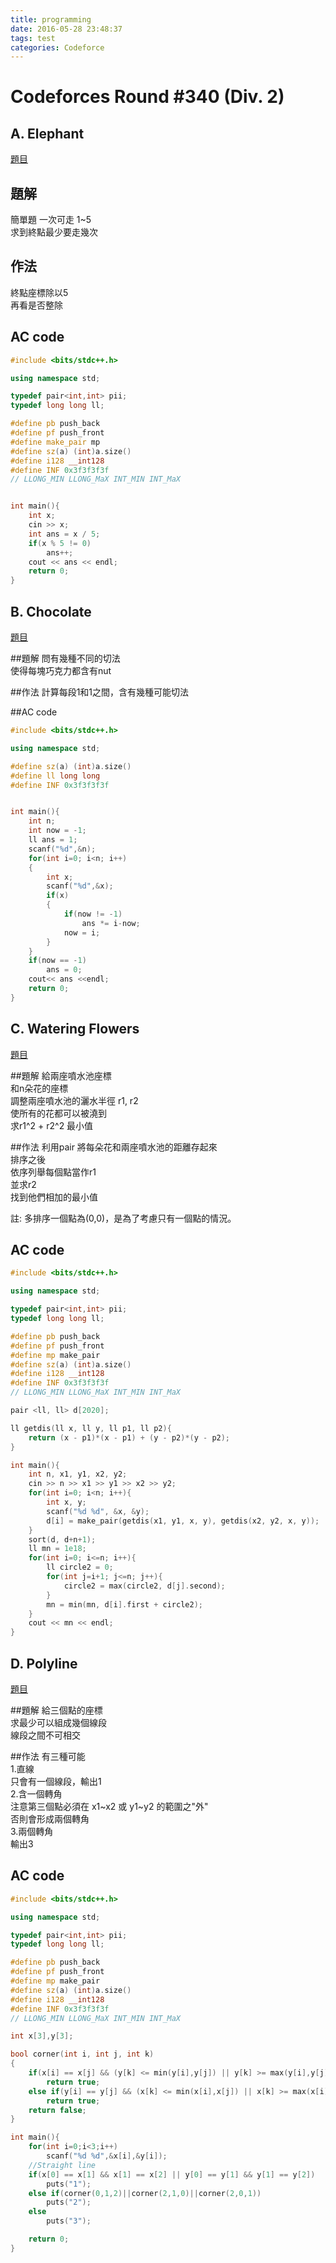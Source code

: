 ```yaml
---
title: programming
date: 2016-05-28 23:48:37
tags: test
categories: Codeforce
---
```


Codeforces Round #340 (Div. 2)
===

## A. Elephant
[題目](http://codeforces.com/contest/617/problem/A)

## 題解
簡單題
一次可走 1~5 <br>
求到終點最少要走幾次 <br>

## 作法
終點座標除以5<br>
再看是否整除<br>

## AC code
```cpp
#include <bits/stdc++.h>

using namespace std;

typedef pair<int,int> pii;
typedef long long ll;

#define pb push_back
#define pf push_front
#define make_pair mp
#define sz(a) (int)a.size()
#define i128 __int128
#define INF 0x3f3f3f3f
// LLONG_MIN LLONG_MaX INT_MIN INT_MaX


int main(){
    int x;
    cin >> x;
    int ans = x / 5;
    if(x % 5 != 0)
        ans++;
    cout << ans << endl;
    return 0;
}
```

## B. Chocolate
[題目](http://codeforces.com/contest/617/problem/B)

##題解
問有幾種不同的切法<br>
使得每塊巧克力都含有nut<br>

##作法
計算每段1和1之間，含有幾種可能切法<br>

##AC code
```cpp
#include <bits/stdc++.h>

using namespace std;

#define sz(a) (int)a.size()
#define ll long long
#define INF 0x3f3f3f3f


int main(){
    int n;
    int now = -1;
    ll ans = 1;
    scanf("%d",&n);
    for(int i=0; i<n; i++)
    {
        int x;
        scanf("%d",&x);
        if(x)
        {
            if(now != -1)
                ans *= i-now;
            now = i;
        }
    }
    if(now == -1)
        ans = 0;
    cout<< ans <<endl;
    return 0;
}
```

## C. Watering Flowers
[題目](http://codeforces.com/contest/617/problem/C)

##題解
給兩座噴水池座標<br>
和n朵花的座標<br>
調整兩座噴水池的灑水半徑 r1, r2<br>
使所有的花都可以被澆到<br>
求r1^2 + r2^2 最小值<br>

##作法
利用pair 將每朵花和兩座噴水池的距離存起來<br>
排序之後<br>
依序列舉每個點當作r1<br>
並求r2<br>
找到他們相加的最小值<br>

註: 多排序一個點為(0,0)，是為了考慮只有一個點的情況。<br>

## AC code
```cpp
#include <bits/stdc++.h>

using namespace std;

typedef pair<int,int> pii;
typedef long long ll;

#define pb push_back
#define pf push_front
#define mp make_pair
#define sz(a) (int)a.size()
#define i128 __int128
#define INF 0x3f3f3f3f
// LLONG_MIN LLONG_MaX INT_MIN INT_MaX

pair <ll, ll> d[2020];

ll getdis(ll x, ll y, ll p1, ll p2){
    return (x - p1)*(x - p1) + (y - p2)*(y - p2);
}

int main(){
    int n, x1, y1, x2, y2;
    cin >> n >> x1 >> y1 >> x2 >> y2;
    for(int i=0; i<n; i++){
        int x, y;
        scanf("%d %d", &x, &y);
        d[i] = make_pair(getdis(x1, y1, x, y), getdis(x2, y2, x, y));
    }
    sort(d, d+n+1);
    ll mn = 1e18;
    for(int i=0; i<=n; i++){
        ll circle2 = 0;
        for(int j=i+1; j<=n; j++){
            circle2 = max(circle2, d[j].second);
        }
        mn = min(mn, d[i].first + circle2);
    }
    cout << mn << endl;
}
```

## D. Polyline
[題目](http://codeforces.com/contest/617/problem/D)

##題解
給三個點的座標<br>
求最少可以組成幾個線段<br>
線段之間不可相交<br>

##作法
有三種可能<br>
1.直線<br>
只會有一個線段，輸出1<br>
2.含一個轉角<br>
注意第三個點必須在 x1~x2 或 y1~y2 的範圍之"外"<br>
否則會形成兩個轉角<br>
3.兩個轉角<br>
輸出3<br>

## AC code
```cpp
#include <bits/stdc++.h>

using namespace std;

typedef pair<int,int> pii;
typedef long long ll;

#define pb push_back
#define pf push_front
#define mp make_pair
#define sz(a) (int)a.size()
#define i128 __int128
#define INF 0x3f3f3f3f
// LLONG_MIN LLONG_MaX INT_MIN INT_MaX

int x[3],y[3];

bool corner(int i, int j, int k)
{
    if(x[i] == x[j] && (y[k] <= min(y[i],y[j]) || y[k] >= max(y[i],y[j])))
        return true;
    else if(y[i] == y[j] && (x[k] <= min(x[i],x[j]) || x[k] >= max(x[i],x[j])))
        return true;
    return false;
}

int main(){
    for(int i=0;i<3;i++)
        scanf("%d %d",&x[i],&y[i]);
    //Straight line
    if(x[0] == x[1] && x[1] == x[2] || y[0] == y[1] && y[1] == y[2])
        puts("1");
    else if(corner(0,1,2)||corner(2,1,0)||corner(2,0,1))
        puts("2");
    else
        puts("3");

    return 0;
}
```
